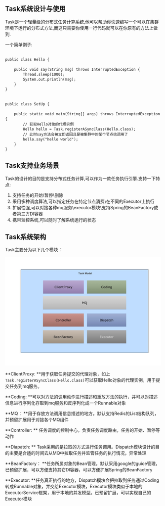 Task系统设计与使用
----------------

Task是一个轻量级的分布式任务计算系统,他可以帮助你快速编写一个可以在集群环境下运行的分布式方法,而这只需要你使用一行代码就可以在你原有的方法上做到.

一个简单例子:

````

public class Hello {

    public void say(String msg) throws InterruptedException {
        Thread.sleep(1000);
        System.out.println(msg);
    }
}


public class SetUp {

    public static void main(String[] args) throws InterruptedException {
        // 获取Hello对象的代理实例
        Hello hello = Task.registerASyncClass(Hello.class);
        // 此时say方法会被立即返回且是被集群中的某个节点给调用了
        hello.say("hello world");
    }
}

````
## Task支持业务场景

Task的设计的目的是支持分布式任务计算,可以作为一款任务执行引擎.支持一下特点:

1. 支持任务的开始\暂停\删除
1. 采用多种调度算法,可以指定任务在特定节点消费\在不同的Executor上执行
1. 扩展性强,可以对接各种mq服务\executor模块\支持Spring的BeanFactory或者第三方DI容器
1. 携带监控系统,可以随时了解系统运行的状态


## Task系统架构
Task主要分为以下几个模块：

<img src="../image/TaskModal.jpg" width='600px' ></img>

**ClientProxy: **用于获取任务提交的代理对象，如上`Task.registerASyncClass(Hello.class)`可以获取Hello对象的代理实例，用于提交任务到mq服务。

**Coding: **可以对方法的调用动作进行描述和重放方法的执行，并可以对描述信息进行序列化存取到mq服务和反序列化成一个Runnable对象

**MQ： **用于存放方法调用信息描述的地方，默认支持Redis的List结构队列，并预留扩展用于对接各个MQ组件

**Controller: ** 任务调度的控制中心，负责任务调度路由，任务的开始、暂停等动作

**Diapatch: ** Task采用的是拉取的方式进行任务调用。Dispatch模块设计的目的主要是合适的时间去从MQ中拉取任务并监管任务的执行情况，异常处理

**BeanFactory： **任务所属对象的Bean管理，默认采用google的guice管理，已预留扩展，可以方便支持其它DI容器，可以方便扩展Spring的BeanFactory

**Executor: **任务真正执行的地方，Dispatch模块会把拉取到任务通过Coding转成Runnable对象，并交给Executor模块，Executor模块类似于本地的ExecutorService框架，用于本地的并发模型。已预留扩展，可以实现自己的Executor模块




